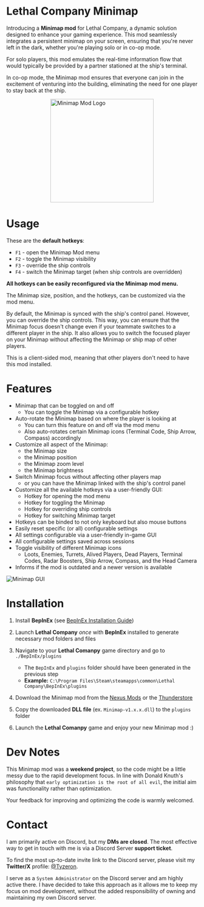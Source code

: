 # Lethal Company Minimap

Introducing a **Minimap mod** for Lethal Company, a dynamic solution designed 
to enhance your gaming experience. This mod seamlessly integrates a persistent 
minimap on your screen, ensuring that you're never left in the dark, whether 
you're playing solo or in co-op mode.

For solo players, this mod emulates the real-time information flow that would 
typically be provided by a partner stationed at the ship's terminal.

In co-op mode, the Minimap mod ensures that everyone can join in the excitement 
of venturing into the building, eliminating the need for one player to stay 
back at the ship.

<img alt="Minimap Mod Logo" src="Images/minimap-logo-1.png" width="272" 
style="display: block; margin-left: auto; margin-right: auto;" />


# Usage

These are the **default hotkeys**:
- `F1` - open the Minimap Mod menu
- `F2` - toggle the Minimap visibility
- `F3` - override the ship controls
- `F4` - switch the Minimap target (when ship controls are overridden)

**All hotkeys can be easily reconfigured via the Minimap mod menu.**

The Minimap size, position, and the hotkeys, can be customized via the mod menu.

By default, the Minimap is synced with the ship's control panel. However, you 
can override the ship controls. This way, you can ensure that the Minimap focus 
doesn't change even if your teammate switches to a different player in the ship.
It also allows you to switch the focused player on your Minimap without 
affecting the Minimap or ship map of other players.

This is a client-sided mod, meaning that other players don't need to have this 
mod installed.

<!-- ![Screenshot showcasing the Minimap](Images/minimap-showcase.png) -->


# Features

- Minimap that can be toggled on and off
    - You can toggle the Minimap via a configurable hotkey
- Auto-rotate the Minimap based on where the player is looking at
    - You can turn this feature on and off via the mod menu
    - Also auto-rotates certain Minimap icons (Terminal Code, Ship Arrow, Compass) accordingly
- Customize all aspect of the Minimap:
    - the Minimap size
    - the Minimap position
    - the Minimap zoom level
    - the Minimap brightness
- Switch Minimap focus without affecting other players map
    - or you can have the Minimap linked with the ship's control panel
- Customize all the available hotkeys via a user-friendly GUI:
    - Hotkey for opening the mod menu
    - Hotkey for toggling the Minimap
    - Hotkey for overriding ship controls
    - Hotkey for switching Minimap target
- Hotkeys can be binded to not only keyboard but also mouse buttons
- Easily reset specific (or all) configurable settings
- All settings configurable via a user-friendly in-game GUI
- All configurable settings saved across sessions
- Toggle visibility of different Minimap icons
    - Loots, Enemies, Turrets, Alived Players, Dead Players, Terminal Codes, 
Radar Boosters, Ship Arrow, Compass, and the Head Camera
- Informs if the mod is outdated and a newer version is available

![Minimap GUI](Images/minimap-gui.png)


# Installation

1. Install **BepInEx** (see [BepInEx Installation Guide](https://docs.bepinex.dev/articles/user_guide/installation/index.html))

2. Launch **Lethal Company** _once_ with **BepInEx** installed to generate necessary mod folders and files

3. Navigate to your **Lethal Comanpy** game directory and go to `./BepInEx/plugins`
    - The `BepInEx` and `plugins` folder should have been generated in the previous step
    - **Example:** `C:\Program Files\Steam\steamapps\common\Lethal Company\BepInEx\plugins`

4. Download the Minimap mod from the [Nexus Mods](https://www.nexusmods.com/lethalcompany/mods/18) or the [Thunderstore](https://thunderstore.io/c/lethal-company/p/Tyzeron/Minimap/)

5. Copy the downloaded **DLL file** (ex. `Minimap-v1.x.x.dll`) to the `plugins` folder

6. Launch the **Lethal Comanpy** game and enjoy your new Minimap mod :)


# Dev Notes

This Minimap mod was a **weekend project**, so the code might be a little messy 
due to the rapid development focus. In line with Donald Knuth's philosophy that 
`early optimization is the root of all evil`, the initial aim was functionality 
rather than optimization.

Your feedback for improving and optimizing the code is warmly welcomed.


# Contact

I am primarily active on Discord, but my **DMs are closed**. The most effective 
way to get in touch with me is via a Discord Server **support ticket**.

To find the most up-to-date invite link to the Discord server, please visit my 
**Twitter/X** profile: [@Tyzeron](https://x.com/tyzeron).

I serve as a `System Administrator` on the Discord server and am highly active 
there. I have decided to take this approach as it allows me to keep my focus on 
mod development, without the added responsibility of owning and maintaining my 
own Discord server.
